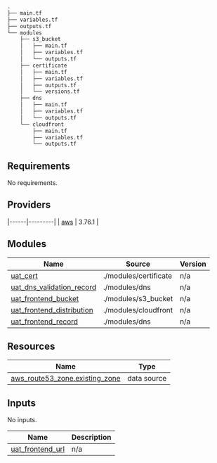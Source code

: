 ```terraform
.
├── main.tf
├── variables.tf
├── outputs.tf
└── modules
    ├── s3_bucket
    │   ├── main.tf
    │   ├── variables.tf
    │   └── outputs.tf
    ├── certificate
    │   ├── main.tf
    │   ├── variables.tf
    │   ├── outputs.tf
    │   └── versions.tf
    ├── dns
    │   ├── main.tf
    │   ├── variables.tf
    │   └── outputs.tf
    └── cloudfront
        ├── main.tf
        ├── variables.tf
        └── outputs.tf
```
## Requirements

No requirements.

## Providers

|------|---------|
| <a name="provider_aws"></a> [aws](#provider\_aws) | 3.76.1 |

## Modules

| Name | Source | Version |
|------|--------|---------|
| <a name="module_uat_cert"></a> [uat\_cert](#module\_uat\_cert) | ./modules/certificate | n/a |
| <a name="module_uat_dns_validation_record"></a> [uat\_dns\_validation\_record](#module\_uat\_dns\_validation\_record) | ./modules/dns | n/a |
| <a name="module_uat_frontend_bucket"></a> [uat\_frontend\_bucket](#module\_uat\_frontend\_bucket) | ./modules/s3_bucket | n/a |
| <a name="module_uat_frontend_distribution"></a> [uat\_frontend\_distribution](#module\_uat\_frontend\_distribution) | ./modules/cloudfront | n/a |
| <a name="module_uat_frontend_record"></a> [uat\_frontend\_record](#module\_uat\_frontend\_record) | ./modules/dns | n/a |

## Resources

| Name | Type |
|------|------|
| [aws_route53_zone.existing_zone](https://registry.terraform.io/providers/hashicorp/aws/latest/docs/data-sources/route53_zone) | data source |

## Inputs

No inputs.

| Name | Description |
|------|-------------|
| <a name="output_uat_frontend_url"></a> [uat\_frontend\_url](#output\_uat\_frontend\_url) | n/a |
